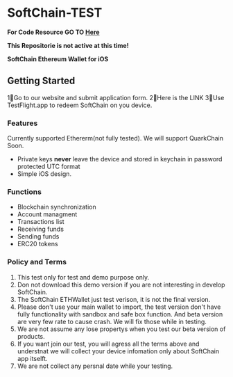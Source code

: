 # SoftChain-TEST

<b>For Code Resource GO TO [Here](https://github.com/HangyuYe)</b>

<b>This Repositorie is not active at this time!</b>

<p><b>SoftChain Ethereum Wallet for iOS </b></p>

## Getting Started

1⃣️Go to our website and submit application form.
2⃣️Here is the <a harf="https://softchain.io/tester"> LINK</a>
3⃣️Use TestFlight.app to redeem SoftChain on you device.

### Features
Currently supported Ethererm(not fully tested).
We will support QuarkChain Soon.

* Private keys <b>never</b> leave the device and stored in keychain in password protected UTC format
* Simple iOS design.

### Functions
*  Blockchain synchronization
*  Account managment
*  Transactions list
*  Receiving funds
*  Sending funds
*  ERC20 tokens

### Policy and Terms
1. This test only for test and demo purpose only.
2. Don not download this demo version if you are not interesting in develop SoftChain.
3. The SoftChain ETHWallet just test verison, it is not the final version.
4. Please don't use your main wallet to import, the test version don't have fully functionality with sandbox and safe box function. And beta version are very few rate to cause crash. We will fix those while in testing.
5. We are not assume any lose propertys when you test our beta version of products.
6. If you want join our test, you will agress all the terms above and understnat we will collect your device infomation only about SoftChain app itselft.
7. We are not collect any persnal date while your testing.
